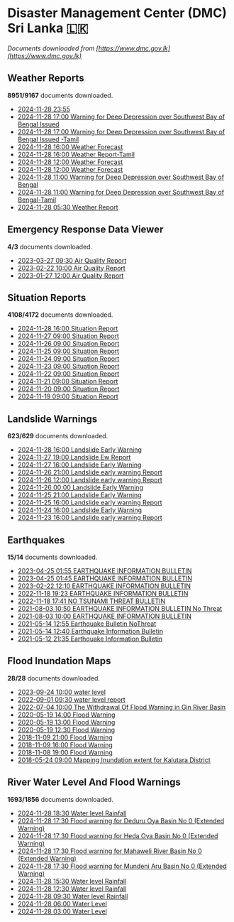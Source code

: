 # Disaster Management Center (DMC) Sri Lanka :sri_lanka:

*Documents downloaded from [https://www.dmc.gov.lk](https://www.dmc.gov.lk)*

## Weather Reports

**8951/9167** documents downloaded.

* [2024-11-28 23:55 ](data/weather-reports/20241128.2355..pdf)
* [2024-11-28 17:00 Warning for Deep Depression over Southwest Bay of Bengal Issued](data/weather-reports/20241128.1700.warning-for-deep-depression-over-southwest-bay-of-bengal-issued.pdf)
* [2024-11-28 17:00 Warning for Deep Depression over Southwest Bay of Bengal Issued -Tamil](data/weather-reports/20241128.1700.warning-for-deep-depression-over-southwest-bay-of-bengal-issued-tamil.pdf)
* [2024-11-28 16:00 Weather Forecast](data/weather-reports/20241128.1600.weather-forecast.pdf)
* [2024-11-28 16:00 Weather Report-Tamil](data/weather-reports/20241128.1600.weather-reporttamil.pdf)
* [2024-11-28 12:00 Weather Forecast](data/weather-reports/20241128.1200.weather-forecast.pdf)
* [2024-11-28 12:00 Weather Forecast](data/weather-reports/20241128.1200.weather-forecast.pdf)
* [2024-11-28 11:00 Warning for Deep Depression over Southwest Bay of Bengal](data/weather-reports/20241128.1100.warning-for-deep-depression-over-southwest-bay-of-bengal.pdf)
* [2024-11-28 11:00 Warning for Deep Depression over Southwest Bay of Bengal-Tamil](data/weather-reports/20241128.1100.warning-for-deep-depression-over-southwest-bay-of-bengaltamil.pdf)
* [2024-11-28 05:30 Weather Report](data/weather-reports/20241128.0530.weather-report.pdf)

## Emergency Response Data Viewer

**4/3** documents downloaded.

* [2023-03-27 09:30 Air Quality Report](data/emergency-response-data-viewer/20230327.0930.air-quality-report.pdf)
* [2023-02-22 10:00 Air Quality Report](data/emergency-response-data-viewer/20230222.1000.air-quality-report.pdf)
* [2023-01-27 12:00 Air Quality Report](data/emergency-response-data-viewer/20230127.1200.air-quality-report.pdf)

## Situation Reports

**4108/4172** documents downloaded.

* [2024-11-28 16:00 Situation Report](data/situation-reports/20241128.1600.situation-report.pdf)
* [2024-11-27 09:00 Situation Report](data/situation-reports/20241127.0900.situation-report.pdf)
* [2024-11-26 09:00 Situation Report](data/situation-reports/20241126.0900.situation-report.pdf)
* [2024-11-25 09:00 Situation Report](data/situation-reports/20241125.0900.situation-report.pdf)
* [2024-11-24 09:00 Situation Report](data/situation-reports/20241124.0900.situation-report.pdf)
* [2024-11-23 09:00 Situation Report](data/situation-reports/20241123.0900.situation-report.pdf)
* [2024-11-22 09:00 Situation Report](data/situation-reports/20241122.0900.situation-report.pdf)
* [2024-11-21 09:00 Situation Report](data/situation-reports/20241121.0900.situation-report.pdf)
* [2024-11-20 09:00 Situation Report](data/situation-reports/20241120.0900.situation-report.pdf)
* [2024-11-19 09:00 Situation Report](data/situation-reports/20241119.0900.situation-report.pdf)

## Landslide Warnings

**623/629** documents downloaded.

* [2024-11-28 16:00 Landslide Early Warning](data/landslide-warnings/20241128.1600.landslide-early-warning.pdf)
* [2024-11-27 19:00 Landslide Ew Report](data/landslide-warnings/20241127.1900.landslide-ew-report.pdf)
* [2024-11-27 16:00 Landslide Early Warning](data/landslide-warnings/20241127.1600.landslide-early-warning.pdf)
* [2024-11-26 21:00 Landslide early warning Report](data/landslide-warnings/20241126.2100.landslide-early-warning-report.pdf)
* [2024-11-26 12:00 Landslide early warning Report](data/landslide-warnings/20241126.1200.landslide-early-warning-report.pdf)
* [2024-11-26 00:00 Landslide Early Warning](data/landslide-warnings/20241126.0000.landslide-early-warning.pdf)
* [2024-11-25 21:00 Landslide Early Warning](data/landslide-warnings/20241125.2100.landslide-early-warning.pdf)
* [2024-11-25 16:00 Landslide early warning Report](data/landslide-warnings/20241125.1600.landslide-early-warning-report.pdf)
* [2024-11-24 16:00 Landslide Early Warning](data/landslide-warnings/20241124.1600.landslide-early-warning.pdf)
* [2024-11-23 16:00 Landslide early warning Report](data/landslide-warnings/20241123.1600.landslide-early-warning-report.pdf)

## Earthquakes

**15/14** documents downloaded.

* [2023-04-25 01:55 EARTHQUAKE INFORMATION BULLETIN](data/earthquakes/20230425.0155.earthquake-information-bulletin.pdf)
* [2023-04-25 01:45 EARTHQUAKE INFORMATION BULLETIN](data/earthquakes/20230425.0145.earthquake-information-bulletin.pdf)
* [2023-02-22 12:10 EARTHQUAKE INFORMATION BULLETIN](data/earthquakes/20230222.1210.earthquake-information-bulletin.pdf)
* [2022-11-18 19:23 EARTHQUAKE INFORMATION BULLETIN](data/earthquakes/20221118.1923.earthquake-information-bulletin.pdf)
* [2022-11-18 17:41 NO TSUNAMI THREAT BULLETIN](data/earthquakes/20221118.1741.no-tsunami-threat-bulletin.pdf)
* [2021-08-03 10:50 EARTHQUAKE INFORMATION BULLETIN No Threat](data/earthquakes/20210803.1050.earthquake-information-bulletin-no-threat.pdf)
* [2021-08-03 10:00 EARTHQUAKE INFORMATION BULLETIN](data/earthquakes/20210803.1000.earthquake-information-bulletin.pdf)
* [2021-05-14 12:55 Earthquake Bulletin NoThreat](data/earthquakes/20210514.1255.earthquake-bulletin-nothreat.pdf)
* [2021-05-14 12:40 Earthquake Information Bulletin](data/earthquakes/20210514.1240.earthquake-information-bulletin.pdf)
* [2021-05-12 21:35 Earthquake Information Bulletin](data/earthquakes/20210512.2135.earthquake-information-bulletin.pdf)

## Flood Inundation Maps

**28/28** documents downloaded.

* [2023-09-24 10:00 water level](data/flood-inundation-maps/20230924.1000.water-level.pdf)
* [2022-09-01 09:30 water level report](data/flood-inundation-maps/20220901.0930.water-level-report.pdf)
* [2022-07-04 10:00 The Withdrawal Of Flood Warning in Gin River Basin](data/flood-inundation-maps/20220704.1000.the-withdrawal-of-flood-warning-in-gin-river-basin.pdf)
* [2020-05-19 14:00 Flood Warning](data/flood-inundation-maps/20200519.1400.flood-warning.pdf)
* [2020-05-19 13:00 Flood Warning](data/flood-inundation-maps/20200519.1300.flood-warning.pdf)
* [2020-05-19 12:30 Flood Warning](data/flood-inundation-maps/20200519.1230.flood-warning.pdf)
* [2018-11-09 21:00 Flood Warning](data/flood-inundation-maps/20181109.2100.flood-warning.PDF)
* [2018-11-09 16:00 Flood Warning](data/flood-inundation-maps/20181109.1600.flood-warning.PDF)
* [2018-11-08 19:00 Flood Warning](data/flood-inundation-maps/20181108.1900.flood-warning.PDF)
* [2018-05-24 09:00 Mapping Inundation extent for Kalutara District](data/flood-inundation-maps/20180524.0900.mapping-inundation-extent-for-kalutara-district.pdf)

## River Water Level And Flood Warnings

**1693/1856** documents downloaded.

* [2024-11-28 18:30 Water level  Rainfall](data/river-water-level-and-flood-warnings/20241128.1830.water-level-rainfall.jpg)
* [2024-11-28 17:30 Flood warning for Deduru Oya Basin  No 0  (Extended Warning)](data/river-water-level-and-flood-warnings/20241128.1730.flood-warning-for-deduru-oya-basin-no-0-extended-warning.pdf)
* [2024-11-28 17:30 Flood warning for Heda Oya Basin  No 0  (Extended Warning)](data/river-water-level-and-flood-warnings/20241128.1730.flood-warning-for-heda-oya-basin-no-0-extended-warning.pdf)
* [2024-11-28 17:30 Flood warning for Mahaweli River Basin  No 0  (Extended Warning)](data/river-water-level-and-flood-warnings/20241128.1730.flood-warning-for-mahaweli-river-basin-no-0-extended-warning.pdf)
* [2024-11-28 17:30 Flood warning for Mundeni Aru Basin  No 0  (Extended Warning)](data/river-water-level-and-flood-warnings/20241128.1730.flood-warning-for-mundeni-aru-basin-no-0-extended-warning.pdf)
* [2024-11-28 15:30 Water level  Rainfall](data/river-water-level-and-flood-warnings/20241128.1530.water-level-rainfall.jpg)
* [2024-11-28 12:30 Water level  Rainfall](data/river-water-level-and-flood-warnings/20241128.1230.water-level-rainfall.jpg)
* [2024-11-28 09:30 Water level  Rainfall](data/river-water-level-and-flood-warnings/20241128.0930.water-level-rainfall.jpg)
* [2024-11-28 06:00 Water Level](data/river-water-level-and-flood-warnings/20241128.0600.water-level.jpg)
* [2024-11-28 03:00 Water Level](data/river-water-level-and-flood-warnings/20241128.0300.water-level.jpg)
